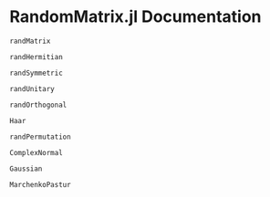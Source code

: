 # RandomMatrix.jl Documentation

```@docs
randMatrix

randHermitian

randSymmetric

randUnitary

randOrthogonal

Haar

randPermutation

ComplexNormal

Gaussian

MarchenkoPastur
```